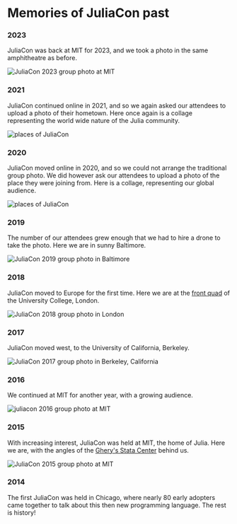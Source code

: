 
# Memories of JuliaCon past

### 2023

JuliaCon was back at MIT for 2023, and we took a photo in the same amphitheatre as before.

![JuliaCon 2023 group photo at MIT](/assets/shared/img/juliacon-2023.jpg)

### 2021

JuliaCon continued online in 2021, and so we again asked our attendees to upload a photo of their hometown. Here once again is a collage representing the world wide nature of the Julia community.

![places of JuliaCon](/assets/shared/img/juliacon-2021.jpg)


### 2020

JuliaCon moved online in 2020, and so we could not arrange the traditional group photo. We did however ask our attendees to upload a photo of the place they were joining from. Here is a collage, representing our global audience.

![places of JuliaCon](/assets/shared/img/juliacon-2020.jpg)

### 2019

The number of our attendees grew enough that we had to hire a drone to take the photo. Here we are in sunny Baltimore.

![JuliaCon 2019 group photo in Baltimore](/assets/shared/img/juliacon-2019.jpg)

### 2018

JuliaCon moved to Europe for the first time. Here we are at the [front quad](https://en.wikipedia.org/wiki/UCL_Main_Building) of the University College, London.

![JuliaCon 2018 group photo in London](/assets/shared/img/juliacon-2018.jpg)

### 2017

JuliaCon moved west, to the University of California, Berkeley.

![JuliaCon 2017 group photo in Berkeley, California](/assets/shared/img/juliacon-2017.jpg)

### 2016

We continued at MIT for another year, with a growing audience.

![juliacon 2016 group photo at MIT](/assets/shared/img/juliacon-2016.jpg)

### 2015

With increasing interest, JuliaCon was held at MIT, the home of Julia. Here we are, with the angles of the [Ghery's Stata Center](https://en.wikipedia.org/wiki/Stata_Center) behind us.

![JuliaCon 2015 group photo at MIT](/assets/shared/img/juliacon-2015.jpg)

### 2014

The first JuliaCon was held in Chicago, where nearly 80 early adopters came together to talk about this then new programming language. The rest is history!